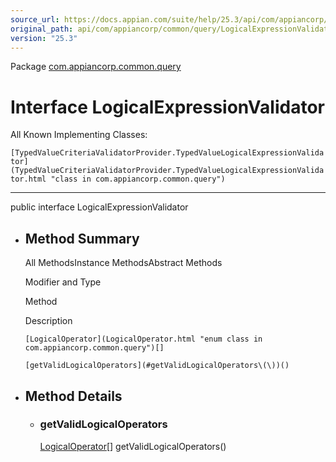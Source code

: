 ```yaml
---
source_url: https://docs.appian.com/suite/help/25.3/api/com/appiancorp/common/query/LogicalExpressionValidator.html
original_path: api/com/appiancorp/common/query/LogicalExpressionValidator.html
version: "25.3"
---
```


Package [com.appiancorp.common.query](package-summary.html)

# Interface LogicalExpressionValidator

All Known Implementing Classes:

`[TypedValueCriteriaValidatorProvider.TypedValueLogicalExpressionValidator](TypedValueCriteriaValidatorProvider.TypedValueLogicalExpressionValidator.html "class in com.appiancorp.common.query")`

* * *

public interface LogicalExpressionValidator

-   ## Method Summary

    All MethodsInstance MethodsAbstract Methods

    Modifier and Type

    Method

    Description

    `[LogicalOperator](LogicalOperator.html "enum class in com.appiancorp.common.query")[]`

    `[getValidLogicalOperators](#getValidLogicalOperators\(\))()`

-   ## Method Details

    -   ### getValidLogicalOperators

        [LogicalOperator](LogicalOperator.html "enum class in com.appiancorp.common.query")\[\] getValidLogicalOperators()
